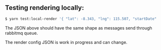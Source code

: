 ## Testing rendering locally:

```sh
$ yarn test:local-render '{ "lat": -8.343, "lng": 115.507, "startDate": "2017-09-01", "endDate": "2017-11-30" }'
```

The JSON above should have the same shape as messages send through rabbitmq queue.

The render config JSON is work in progress and can change.
